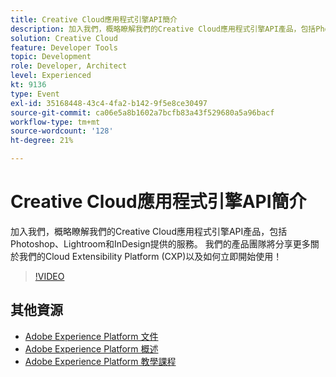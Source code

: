 ```yaml
---
title: Creative Cloud應用程式引擎API簡介
description: 加入我們，概略瞭解我們的Creative Cloud應用程式引擎API產品，包括Photoshop、Lightroom和InDesign提供的服務。 我們的產品團隊將分享更多關於我們的Cloud Extensibility Platform (CXP)以及如何立即開始使用！
solution: Creative Cloud
feature: Developer Tools
topic: Development
role: Developer, Architect
level: Experienced
kt: 9136
type: Event
exl-id: 35168448-43c4-4fa2-b142-9f5e8ce30497
source-git-commit: ca06e5a8b1602a7bcfb83a43f529680a5a96bacf
workflow-type: tm+mt
source-wordcount: '128'
ht-degree: 21%

---
```


# Creative Cloud應用程式引擎API簡介

加入我們，概略瞭解我們的Creative Cloud應用程式引擎API產品，包括Photoshop、Lightroom和InDesign提供的服務。 我們的產品團隊將分享更多關於我們的Cloud Extensibility Platform (CXP)以及如何立即開始使用！

>[!VIDEO](https://video.tv.adobe.com/v/337594/?quality=12&learn=on&hidetitle=true)

## 其他資源

- [Adobe Experience Platform 文件](https://experienceleague.adobe.com/docs/experience-platform.html)
- [Adobe Experience Platform 概述](https://experienceleague.adobe.com/docs/experience-platform/landing/home.html?lang=zh-Hant)
- [Adobe Experience Platform 教學課程](https://experienceleague.adobe.com/docs/platform-learn/tutorials/overview.html?lang=zh-Hant)
